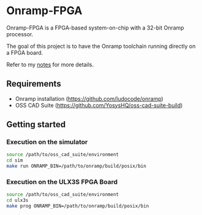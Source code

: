 # Onramp-FPGA

Onramp-FPGA is a FPGA-based system-on-chip with a 32-bit Onramp processor.

The goal of this project is to have the Onramp toolchain running directly on a FPGA board.

Refer to my [notes](NOTES.md) for more details.

## Requirements

- Onramp installation (https://github.com/ludocode/onramp)
- OSS CAD Suite (https://github.com/YosysHQ/oss-cad-suite-build)

## Getting started

### Execution on the simulator

```bash
source /path/to/oss_cad_suite/environment
cd sim
make run ONRAMP_BIN=/path/to/onramp/build/posix/bin
```

### Execution on the ULX3S FPGA Board

```bash
source /path/to/oss_cad_suite/environment
cd ulx3s
make prog ONRAMP_BIN=/path/to/onramp/build/posix/bin
```
